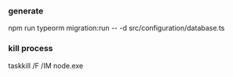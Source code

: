  <!-- typeorm -->
### generate
npm run typeorm migration:run -- -d src/configuration/database.ts

### kill process
taskkill /F /IM node.exe